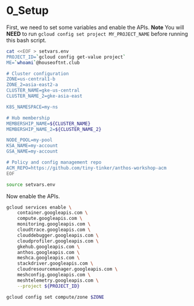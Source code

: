 # 0_Setup

First, we need to set some variables and enable the APIs. 
**Note** You will **NEED** to run `gcloud config set project MY_PROJECT_NAME` before running this bash script. 

```bash
cat <<EOF > setvars.env
PROJECT_ID=`gcloud config get-value project`
ME=`whoami`@houseoftnt.club

# Cluster configuration
ZONE=us-central1-b
ZONE_2=asia-east2-a
CLUSTER_NAME=gke-us-central
CLUSTER_NAME_2=gke-asia-east

K8S_NAMESPACE=my-ns

# Hub membership
MEMBERSHIP_NAME=${CLUSTER_NAME}
MEMBERSHIP_NAME_2=${CLUSTER_NAME_2}

NODE_POOL=my-pool
KSA_NAME=my-account
GSA_NAME=my-account

# Policy and config management repo
ACM_REPO=https://github.com/tiny-tinker/anthos-workshop-acm
EOF

source setvars.env
```


Now enable the APIs.

```bash
gcloud services enable \
    container.googleapis.com \
    compute.googleapis.com \
    monitoring.googleapis.com \
    cloudtrace.googleapis.com \
    clouddebugger.googleapis.com \
    cloudprofiler.googleapis.com \
    gkehub.googleapis.com \
    anthos.googleapis.com \
    meshca.googleapis.com \
    stackdriver.googleapis.com \
    cloudresourcemanager.googleapis.com \
    meshconfig.googleapis.com \
    meshtelemetry.googleapis.com \
    --project ${PROJECT_ID}

gcloud config set compute/zone $ZONE

```





